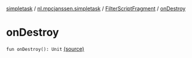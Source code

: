 [simpletask](../../index.md) / [nl.mpcjanssen.simpletask](../index.md) / [FilterScriptFragment](index.md) / [onDestroy](.)

# onDestroy

`fun onDestroy(): Unit` [(source)](https://github.com/mpcjanssen/simpletask-android/blob/master/src/main/java/nl/mpcjanssen/simpletask/FilterScriptFragment.kt#L28)